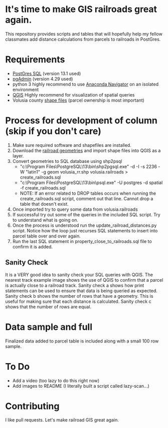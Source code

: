 # It's time to make GIS railroads great again.
This repository provides scripts and tables that will hopefully help my fellow classmates add distance calculations from parcels to railroads in PostGres.

# Requirements
- [PostGres SQL](https://www.postgresql.org/) (version 13.1 used)
- [pgAdmin](https://www.pgadmin.org/) (version 4.29 used) 
- python 3 highly recommend to use [Anaconda Navigator](https://docs.anaconda.com/anaconda/install) on an isolated environment
- [QGIS](https://qgis.org/en/site/) Highly recommend for visualization of spatial queries
- Volusia county [shape files](http://maps.vcgov.org/gis/download/shapes.htm) (parcel ownership is most important) 

# Process for development of column (skip if you don't care)
1. Make sure required software and shapefiles are installed.
2. Download the [railroad geometries](https://www2.census.gov/geo/tiger/TIGER2020/RAILS/)  and import shape files into QGIS as a layer.
3. Convert geometries to SQL database using shp2psql
    - "c:\Program Files\PostgreSQL\13\bin\shp2pgsql.exe" -d -I -s 2236 -W "latin1" -g geom volusia_rr.shp volusia.railroads > create_railroads.sql
    - "c:\Program Files\PostgreSQL\13\bin\psql.exe" -U postgres -d spatial -f create_railroads.sql
    * NOTE: If an error related to DROP tables occurs when running the create_railroads.sql script, comment out that line. Cannot drop a table that doesn't exist.
4. Once imported try to query some data from volusia.railroads
5. If successful try out some of the queries in the included SQL script. Try to understand what is going on.
6. Once the process is understood run the update_railroad_distances.py script. Notice how the loop just recurses SQL statements to insert into parcel table over and over again.
7. Run the last SQL statement in property_close_to_railroads.sql file to confirm it is added.

## Sanity Check
It is a VERY good idea to sanity check your SQL queries with QGIS. The nearest track example image shows the use of QGIS to confirm that a parcel is actually close to a railroad track. Sanity check a shows how print statements can be used to ensure that data is being queried as expected. Sanity check b shows the number of rows that have a geometry. This is useful for making sure that each distance is calculated. Sanity check c shows that the number of rows are equal.

# Data sample and full
Finalized data added to parcel table is included along with a small 100 row sample.

# To Do
- Add a video (too lazy to do this right now)
- Add images to README (I literally built a script called lazy-scan...)

# Contributing
I like pull requests. Let's make railroad GIS great again.

